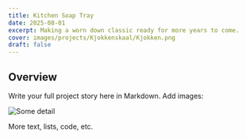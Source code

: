 ```yaml
---
title: Kitchen Soap Tray
date: 2025-08-01
excerpt: Making a worn down classic ready for more years to come.
cover: images/projects/Kjokkenskaal/Kjokken.png
draft: false
---
```

## Overview

Write your full project story here in Markdown. Add images:

![Some detail](/images/projects/SCR-20250825-psgh.png)

More text, lists, code, etc.